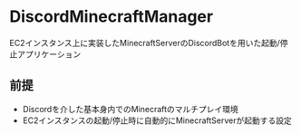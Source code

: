 # DiscordMinecraftManager
EC2インスタンス上に実装したMinecraftServerのDiscordBotを用いた起動/停止アプリケーション

## 前提
- Discordを介した基本身内でのMinecraftのマルチプレイ環境
- EC2インスタンスの起動/停止時に自動的にMinecraftServerが起動する設定
